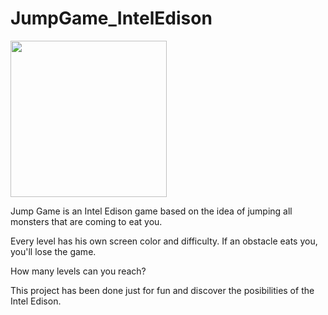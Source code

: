 # JumpGame_IntelEdison

<img width="250px" src="http://fotos.subefotos.com/6ef7bace88dcfd63a099a724dec834fdo.jpg">

Jump Game is an Intel Edison game based on the idea of jumping all monsters that are coming to eat you. 

Every level has his own screen color and difficulty. If an obstacle eats you, you'll lose the game. 

How many levels can you reach? 

This project has been done just for fun and discover the posibilities of the Intel Edison. 


